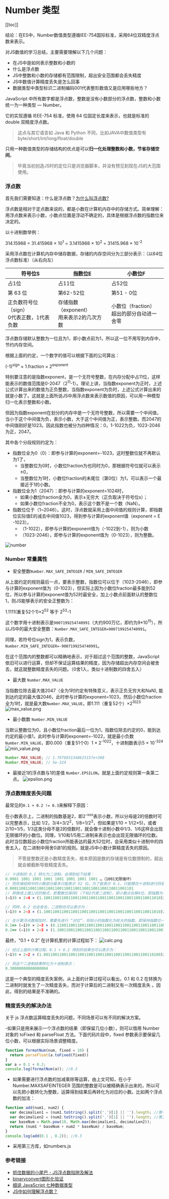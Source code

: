 # Number 类型

[[toc]]

结论：在ES中，Number数值类型遵循IEE-754国际标准，采用64位双精度浮点数来表示。

对JS数值的学习总结，主要需要理解以下几个问题：

- 在JS中是如何表示整数和小数的
- 什么是浮点数
- JS中整数和小数的存储都有范围限制，超出安全范围都会丢失精度
- JS中数值计算精度丢失是怎么回事
- 数据类型中类型标识二进制编码001代表整形数值又是应用哪些地方？

JavaScript 中所有数字都是浮点数，整数是没有小数部分的浮点数，整数和小数统一为一种类型 — Number。

它的实现遵循 IEEE-754 标准，使用 64 位固定长度来表示，也就是标准的 double 双精度浮点数。
> 这点与其它语言如 Java 和 Python 不同，比如JAVA中数值类型有byte/short/int/long/float/double

只用一种数值类型的存储结构的优点是可以**归一化处理整数和小数，节省存储空间**。
> 毕竟当初创造JS时的定位只是浏览器脚本，并没有预见到现在JS的大范围使用。

### 浮点数

首先我们需要知道：什么是浮点数？[为什么叫浮点数?](https://www.zhihu.com/question/19848808)

浮点数是相对于定点数来说的，都是小数在计算机内存中的存储方式。简单理解：用浮点数来表示小数，小数点位置是浮动不确定的，具体是根据浮点数的指数位来决定的。

以十进制数举例：

314.15968 = 31.415968 × 10<sup>1</sup> = 3.1415968 × 10<sup>2</sup> = 31415.968 × 10<sup>-2</sup>


采用浮点数在计算机内存中储存数据，存储的内存空间分为三部分表示：（以64位浮点数标准）（从右向左）

符号位S | 指数位E | 小数位F
--|--|--
占1位 | 占11位 | 占52位
第 63 位| 第62-52位 | 第51 - 0位
正负数符号位（sign）<br>0代表正数，1代表负数 | 存储指数（exponent）<br>用来表示2的几次方数 | 小数位（fraction）<br>超出的部分自动进一舍零

浮点数存储默认整数为一位且为1，即小数点前为1，所以这一位不用写到内存中，节约内存空间。

根据上面的约定，一个数字的值可以根据下面的公司算出：

(-1)<sup>sign</sup> × 1.fraction × 2<sup>exponent</sup>

特别要注意的是指数exponent，是一个无符号整数，在内存分配中占11位，这样能表示的数值范围是0-2047（2<sup>11</sup>-1）。理论上讲，当指数exponent为正时，上述公式计算出来的数值为正负整数，当指数exponent为负时，上述公式计算出来的就是小数了。这就是上面所说JS中用浮点数来表示数值的原因，可以用一种模型归一化表示整数和小数。

但因为指数exponent在划分的内存中是一个无符号整数，所以需要一个中间值，当小于这个中间值为负，表示小数，大于这个中间值为正，表示整数。而2047的中间值刚好是1023。因此指数也被分为四种情况：0，1-1022为负，1023-2046为正，2047。

其中各个分段规则约定为：
- 指数位全为0（0）：即参与计算的exponent=-1023，这时整数位就不再默认为1了，
  - 当整数位为0时，小数位fraction为也同时为0，那根据符号位就可以表示±0，
  - 当整数位为1时，小数位fraction的未尾位（第0位）为1，可以表示一个最接近于1的小数。
- 指数位全为1（2047）：即参与计算的exponent=1024时，
  - 如果小数位fraction全为0，表示±无穷大（正负取决于符号位s）；
  - 如果小数位fraction不全为0，表示这个数不是一个数（NaN）。
- 指数位位于（1~2046）。这时，浮点数就采用上面中间值的规则计算，即指数位实际值E的减去中间值1023，得到参与计算的exponent值（exponent = E -1023）。
  - （1-1022），即参与计算的exponent值为（-1022到-1），则为小数
  - （1023-2046），即参与计算的exponent值为（0-1023），则为整数。

![number](./images/number.png)

### Number 常量属性

- 安全整数`Number.MAX_SAFE_INTEGER` / `MIN_SAFE_INTEGER`

从上面约定的规则最后一点，要表示整数，指数位可以位于（1023-2046），即参与计算的exponent值为（0-1023），但实际上因为小数位fraction最多能到52位，所以参与计算的exponent值为52时最安全，加上小数点前面默认的整数位1，则JS能够表示的安全正整数为：

1.1111(重复52个1)×2<sup>52</sup> 等于 2<sup>53</sup>-1

这个数字用十进制表示是`9007199254740991`（大约900万亿，即约为9*10<sup>15</sup>），所以JS中的最大安全整数：`Number.MAX_SAFE_INTEGER=9007199254740991`。

同理，若符号位sign为1，表示负数，`Number.MIN_SAFE_INTEGER=-9007199254740991`。

在这个范围内的整数都可以精确地表示，对于超过这个范围的整数，JavaScript 依旧可以进行运算，但却不保证运算结果的精度，因为存储超出内存空间会被舍去，就这就整数精度丢失的问题。（0舍1入，类似十进制数的四舍五入）

- 最大数 `Number.MAX_VALUE`

当指数位除去最大值2047（全为1时约定有特殊意义，表示正负无穷大和NaN), 能到达约定的最大值2046，此时参与计算的exponent=1023，然后小数位fraction全为1时，就是最大数`Number.MAX_VALUE`，即1.111（重复52个）×2<sup>1023</sup>
![max_value.png](./images/max_value.png)

- 最小数数 `Number.MIN_VALUE`

当默认整数位为0，且小数位fraction最后一位为1，指数位除去约定的0，能到达约定的最小值1，此时参与计算的exponent=-1022，就是最小负数`Number.MIN_VALUE`，即0.000（重复51个0）1 × 2<sup>-1022</sup>，十进制数表示5 × 10<sup>-324</sup>
![min_value.png](./images/min_value.png)
```js
Number.MAX_VALUE; // 1.7976931348623157e+308
Number.MIN_VALUE; // 5e-324
```
- 最接近1的浮点数与1的差值 `Number.EPSILON`，就是上面约定规则第一条第二点。
![epsilon.png](./images/epsilon.png)

### 浮点数精度丢失问题

最常见的`0.1 + 0.2 != 0.3`来解释下原因：

在小数表示上，二进制的指数基是2，即2<sup>-xxx</sup>表示小数，所以分母是2的倍数时可以完整表示，比如 1/2，3/4=3/2<sup>2</sup>，1/8=1/2<sup>3</sup>，但如果是1/10 = 1/(2×5)，或者2/10=1/5，1/3这类分母不是2的倍数时，就会像十进制小数中1/3、1/6这样会出现无限循环的小数位。同理，1/10和1/5用二进制来表示也会出现无限循环的位数。此时当位数超出小数位fraction所能表达的最大52位时，会采用类似十进制中的四舍五入，在二进制中用舍0进1的规则。就是JS中小数计算精度丢失的原因。
> 不管是整数还是小数精度丢失，根本原因是数的存储是有位数限制的，超出就会被截断导致精度丢失。

```js
// 十进制的 0.1 转化为二进制，会得到如下结果：
0.0001 1001 1001 1001 1001 1001 1001 1001 …（1001无限循环）
// 而存储结构中的小数部分最多只能表示 52 位。为了能表示 0.1，只能模仿十进制进行四舍五入了，但二进制只有 0 和 1 ， 于是变为 0 舍 1 入 。 因此，0.1 在计算机里的二进制表示形式如下：
0.0001100110011001100110011001100110011001100110011001101
// 转换成上面公式的格式，即整数位保持1（下标2代表二进制），即小数点右移4位，即指数为-4
(−1)0 × 2−4 × (1.1001100110011001100110011001100110011001100110011010)2

// 同样，0.2 也会舍去，二进制也可以表示为： 
(−1)0 × 2−3 × (1.1001100110011001100110011001100110011001100110011010)2 

// 在计算浮点数相加时，需要先进行 “对位”，将较小的指数化为较大的指数，即保持指数位一致，并将小数部分相应右移：
0.1=> (−1)0 × 2−3 × (0.11001100110011001100110011001100110011001100110011010)2
0.2=> (−1)0 × 2−3 × (1.1001100110011001100110011001100110011001100110011010)2
```
最终，“0.1 + 0.2” 在计算机里的计算过程如下：
![calc.png](./images/calc.png)

```js
// 经过上面的计算过程，0.1 + 0.2 得到的结果也可以表示为：
(−1)0 × 2−2 × (1.0011001100110011001100110011001100110011001100110100)2

// 将这个二进制结果转化为十进制表示：
0.30000000000000004
```
这是一个典型的精度丢失案例，从上面的计算过程可以看出，0.1 和 0.2 在转换为二进制时就发生了一次精度丢失，而对于计算后的二进制又有一次精度丢失 。因此，得到的结果是不准确的。

### 精度丢失的解决办法

关于 js 浮点数运算精度丢失的问题，不同场景可以有不同的解决方案。

-如果只是用来展示一个浮点数的结果（即保留几位小数），则可以借用 Number 对象的 toFixed 和 parseFloat 方法。下面代码片段中，fixed 参数表示要保留几位小数，可以根据实际场景调整精度。
```js
function formatNum(num, fixed = 10) { 
  return parseFloat(a.toFixed(fixed))
}
var a = 0.1 + 0.2;
console.log(formatNum(a)); //0.3
```
- 如果需要进行浮点数的加减乘除等运算，由上文可知，在小于 Number.MAXSAFEINTEGER 范围的整数是可以被精确表示出来的，所以可以先把小数转化为整数，运算得到结果后再转化为对应的小数。比如两个浮点数的加法：
```js
function add(num1, num2) { 
  var decimalLen1 = (num1.toString().split('.')[1] || '').length; //第一个参数的小数个数
  var decimalLen2 = (num2.toString().split('.')[1] || '').length; //第二个参数的小数个数  
  var baseNum = Math.pow(10, Math.max(decimalLen1, decimalLen2));  
  return (num1 * baseNum + num2 * baseNum) / baseNum;
}
console.log(add(0.1 , 0.2)); //0.3
```
- 采用第三方库，如numbers.js


### 参考链接
- [抓住数据的小尾巴 - JS浮点数陷阱及解法](https://zhuanlan.zhihu.com/p/30703042)
- [binaryconvert图形化验证](http://www.binaryconvert.com/result_signed_int.html?decimal=049050051051052052052)
- [细说 JavaScript 七种数据类型](https://www.cnblogs.com/onepixel/p/5140944.html)
- [JS中如何理解浮点数？](https://www.cnblogs.com/qcloud1001/p/10178391.html)

